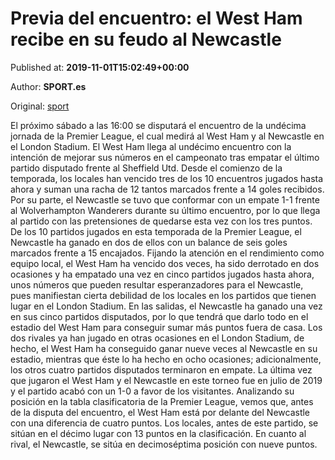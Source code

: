
# Previa del encuentro: el West Ham recibe en su feudo al Newcastle

Published at: **2019-11-01T15:02:49+00:00**

Author: **SPORT.es**

Original: [sport](https://www.sport.es/es/noticias/premier-league/previa-del-encuentro-el-west-ham-recibe-en-su-feudo-al-newcastle-7710465)

El próximo sábado a las 16:00 se disputará el encuentro de la undécima jornada de la Premier League, el cual medirá al West Ham y al Newcastle en el London Stadium.
El West Ham llega al undécimo encuentro con la intención de mejorar sus números en el campeonato tras empatar el último partido disputado frente al Sheffield Utd. Desde el comienzo de la temporada, los locales han vencido tres de los 10 encuentros jugados hasta ahora y suman una racha de 12 tantos marcados frente a 14 goles recibidos.
Por su parte, el Newcastle se tuvo que conformar con un empate 1-1 frente al Wolverhampton Wanderers durante su último encuentro, por lo que llega al partido con las pretensiones de quedarse esta vez con los tres puntos. De los 10 partidos jugados en esta temporada de la Premier League, el Newcastle ha ganado en dos de ellos con un balance de seis goles marcados frente a 15 encajados.
Fijando la atención en el rendimiento como equipo local, el West Ham ha vencido dos veces, ha sido derrotado en dos ocasiones y ha empatado una vez en cinco partidos jugados hasta ahora, unos números que pueden resultar esperanzadores para el Newcastle, pues manifiestan cierta debilidad de los locales en los partidos que tienen lugar en el London Stadium. En las salidas, el Newcastle ha ganado una vez en sus cinco partidos disputados, por lo que tendrá que darlo todo en el estadio del West Ham para conseguir sumar más puntos fuera de casa.
Los dos rivales ya han jugado en otras ocasiones en el London Stadium, de hecho, el West Ham ha conseguido ganar nueve veces al Newcastle en su estadio, mientras que éste lo ha hecho en ocho ocasiones; adicionalmente, los otros cuatro partidos disputados terminaron en empate. La última vez que jugaron el West Ham y el Newcastle en este torneo fue en julio de 2019 y el partido acabó con un 1-0 a favor de los visitantes.
Analizando su posición en la tabla clasificatoria de la Premier League, vemos que, antes de la disputa del encuentro, el West Ham está por delante del Newcastle con una diferencia de cuatro puntos. Los locales, antes de este partido, se sitúan en el décimo lugar con 13 puntos en la clasificación. En cuanto al rival, el Newcastle, se sitúa en decimoséptima posición con nueve puntos.
